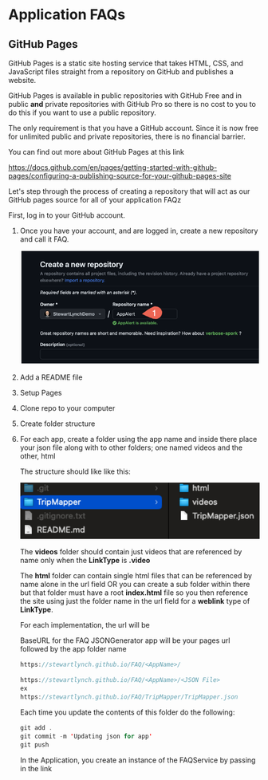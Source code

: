 # Application FAQs

## GitHub Pages

GitHub Pages is a static site hosting service that takes HTML, CSS, and JavaScript files straight from a repository on GitHub and publishes a website.

GitHub Pages is available in public repositories with GitHub Free and in public **and** private repositories with GitHub Pro so there is no cost to you to do this if you want to use a public repository.

The only requirement is that you have a GitHub account.  Since it is now free for unlimited public and private repositories, there is no financial barrier.

You can find out more about GitHub Pages at this link

https://docs.github.com/en/pages/getting-started-with-github-pages/configuring-a-publishing-source-for-your-github-pages-site

Let's step through the process of creating a repository that will act as our GitHub pages source for all of your application FAQz

First, log in to your GitHub account.

1. Once you have your account, and are logged in, create a new repository and call it FAQ.  

   ![image-20231115194758081](Images/image-20231115194758081.png)

   

2. Add a README file

3. Setup Pages

4. Clone repo to your computer

5. Create folder structure

6. For each app, create a folder using the app name and inside there place your json file along with to other folders; one named videos and the other, html

   The structure should like like this:

   ![image-20240204090811262](Images/image-20240204090811262.png)

   The **videos** folder should contain just videos that are referenced by name only when the **LinkType** is **.video**

   The **html** folder can contain single html files that can be referenced by name alone in the url field OR you can create a sub folder within there but that folder must have a root **index.html** file so you then reference the site using just the folder name in the url field for a **weblink** type of **LinkType**.

   For each implementation, the url will be 

   BaseURL for the FAQ JSONGenerator app will be your pages url followed by the app folder name

   ```swift
   https://stewartlynch.github.io/FAQ/<AppName>/
   ```

   ```swift
   https://stewartlynch.github.io/FAQ/<AppName>/<JSON File> 
   ex
   https://stewartlynch.github.io/FAQ/TripMapper/TripMapper.json
   ```

   

   Each time you update the contents of this folder do the following:

   ```swift
   git add .
   git commit -m 'Updating json for app'
   git push
   ```

   In the Application, you create an instance of the FAQService by passing in the link